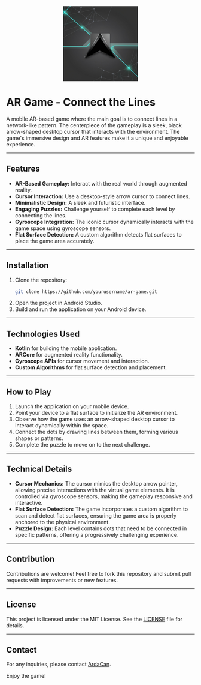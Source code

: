<img src="app/src/main/assets/models/icon.jpg" alt="App Icon" width="200" style="display: block; margin-left: auto; margin-right: auto;" />


# AR Game - Connect the Lines

A mobile AR-based game where the main goal is to connect lines in a network-like pattern. The centerpiece of the gameplay is a sleek, black arrow-shaped desktop cursor that interacts with the environment. The game's immersive design and AR features make it a unique and enjoyable experience.

---

## Features
- **AR-Based Gameplay:** Interact with the real world through augmented reality.
- **Cursor Interaction:** Use a desktop-style arrow cursor to connect lines.
- **Minimalistic Design:** A sleek and futuristic interface.
- **Engaging Puzzles:** Challenge yourself to complete each level by connecting the lines.
- **Gyroscope Integration:** The iconic cursor dynamically interacts with the game space using gyroscope sensors.
- **Flat Surface Detection:** A custom algorithm detects flat surfaces to place the game area accurately.

---

## Installation
1. Clone the repository:
   ```bash
   git clone https://github.com/yourusername/ar-game.git
   ```
2. Open the project in Android Studio.
3. Build and run the application on your Android device.

---

## Technologies Used
- **Kotlin** for building the mobile application.
- **ARCore** for augmented reality functionality.
- **Gyroscope APIs** for cursor movement and interaction.
- **Custom Algorithms** for flat surface detection and placement.

---

## How to Play
1. Launch the application on your mobile device.
2. Point your device to a flat surface to initialize the AR environment.
3. Observe how the game uses an arrow-shaped desktop cursor to interact dynamically within the space.
4. Connect the dots by drawing lines between them, forming various shapes or patterns.
5. Complete the puzzle to move on to the next challenge.

---

## Technical Details
- **Cursor Mechanics:** The cursor mimics the desktop arrow pointer, allowing precise interactions with the virtual game elements. It is controlled via gyroscope sensors, making the gameplay responsive and interactive.
- **Flat Surface Detection:** The game incorporates a custom algorithm to scan and detect flat surfaces, ensuring the game area is properly anchored to the physical environment.
- **Puzzle Design:** Each level contains dots that need to be connected in specific patterns, offering a progressively challenging experience.

---

## Contribution
Contributions are welcome! Feel free to fork this repository and submit pull requests with improvements or new features.

---

## License
This project is licensed under the MIT License. See the [LICENSE](LICENSE) file for details.

---

## Contact
For any inquiries, please contact [ArdaCan](mailto:ardacanuysal03@gmail.com).

Enjoy the game!
